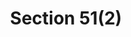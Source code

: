 ---
title: "Section 51(2)"
draft: false
exceptions:
- info53c
memberstates:
- IE
score: 3
compensation:
- No compensation
remarks: |
 Section 51(2) states: 'Fair dealing with a work (other than a photograph) for the purpose of reporting current events shall not infringe copyright in that work, where the report is accompanied by a sufficient acknowledgement.'


link: ""
---